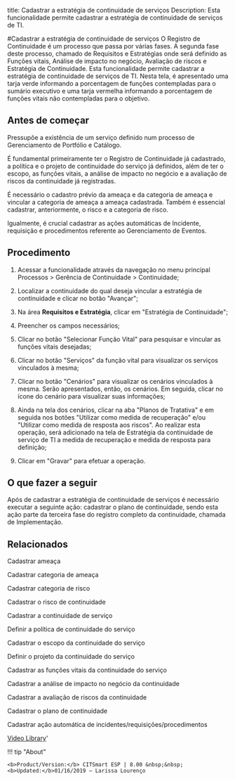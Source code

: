 title: Cadastrar a estratégia de continuidade de serviços
Description: Esta funcionalidade permite cadastrar a estratégia de continuidade de serviços de TI.
 
#Cadastrar a estratégia de continuidade de serviços
O Registro de Continuidade é um processo que passa por várias fases. A segunda fase deste processo, chamado de Requisitos e Estratégias onde será definido as Funções vitais, Análise de impacto no negócio, Avaliação de riscos e Estratégia de Continuidade. Esta funcionalidade permite cadastrar a estratégia de continuidade de serviços de TI.
Nesta tela, é apresentado uma tarja verde informando a porcentagem de funções contempladas para o sumário executivo e uma tarja vermelha informando a porcentagem de funções vitais não contempladas para o objetivo.

Antes de começar
----------------

Pressupõe a existência de um serviço definido num processo de Gerenciamento de
Portfólio e Catálogo.

É fundamental primeiramente ter o Registro de Continuidade já cadastrado, a
política e o projeto de continuidade do serviço já definidos, além de ter o
escopo, as funções vitais, a análise de impacto no negócio e a avaliação de
riscos da continuidade já registradas.

É necessário o cadastro prévio da ameaça e da categoria de ameaça e vincular a
categoria de ameaça a ameaça cadastrada. Também é essencial cadastrar,
anteriormente, o risco e a categoria de risco.

Igualmente, é crucial cadastrar as ações automáticas de Incidente, requisição e
procedimentos referente ao Gerenciamento de Eventos.

Procedimento
------------

1.  Acessar a funcionalidade através da navegação no menu principal Processos \>
    Gerência de Continuidade \> Continuidade;

2.  Localizar a continuidade do qual deseja vincular a estratégia de
    continuidade e clicar no botão "Avançar";

3.  Na área **Requisitos e Estratégia**, clicar em "Estratégia de Continuidade";

4.  Preencher os campos necessários;

5.  Clicar no botão "Selecionar Função Vital" para pesquisar e vincular as
    funções vitais desejadas;

6.  Clicar no botão "Serviços" da função vital para visualizar os serviços
    vinculados à mesma;

7.  Clicar no botão "Cenários" para visualizar os cenários vinculados à mesma.
    Serão apresentados, então, os cenários. Em seguida, clicar no ícone do
    cenário para visualizar suas informações;

8.  Ainda na tela dos cenários, clicar na aba "Planos de Tratativa" e em seguida
    nos botões "Utilizar como medida de recuperação" e/ou "Utilizar como medida
    de resposta aos riscos". Ao realizar esta operação, será adicionado na tela
    de Estratégia da continuidade de serviço de TI a medida de recuperação e
    medida de resposta para definição;

9.  Clicar em "Gravar" para efetuar a operação.

O que fazer a seguir
--------------------

Após de cadastrar a estratégia de continuidade de serviços é necessário executar
a seguinte ação: cadastrar o plano de continuidade, sendo esta ação parte da
terceira fase do registro completo da continuidade, chamada de Implementação.

Relacionados
------------

Cadastrar ameaça

Cadastrar categoria de ameaça

Cadastrar categoria de risco

Cadastrar o risco de continuidade

Cadastrar a continuidade de serviço

Definir a política de continuidade do serviço

Cadastrar o escopo da continuidade do serviço

Definir o projeto da continuidade do serviço

Cadastrar as funções vitais da continuidade do serviço

Cadastrar a análise de impacto no negócio da continuidade

Cadastrar a avaliação de riscos da continuidade

Cadastrar o plano de continuidade

Cadastrar ação automática de incidentes/requisições/procedimentos

<i class='fa fa-youtube-play  fa-2x' style='color:#97ce17;vertical-align: middle;'> </i> [Video Library](https://www.youtube.com/playlist?list=PLB5qK2uzf2RPHLLyCQ9CqOeIt08azAa6k)'

!!! tip "About"

    <b>Product/Version:</b> CITSmart ESP | 8.00 &nbsp;&nbsp;
    <b>Updated:</b>01/16/2019 – Larissa Lourenço


